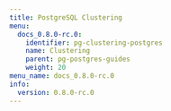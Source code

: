 ```yaml
---
title: PostgreSQL Clustering
menu:
  docs_0.8.0-rc.0:
    identifier: pg-clustering-postgres
    name: Clustering
    parent: pg-postgres-guides
    weight: 20
menu_name: docs_0.8.0-rc.0
info:
  version: 0.8.0-rc.0
---
```


